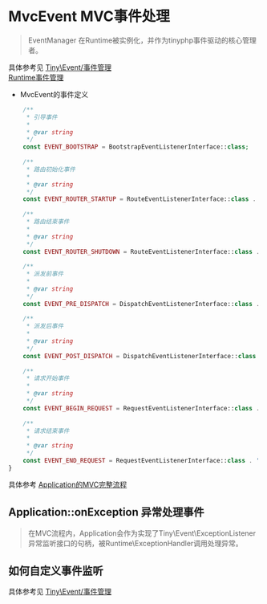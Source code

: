 MvcEvent MVC事件处理
====

> EventManager 在Runtime被实例化，并作为tinyphp事件驱动的核心管理者。

具体参考见 [Tiny\Event/事件管理](https://github.com/tinyphporg/tinyphp-docs/docs/lib/event.md)    
[Runtime事件管理](https://github.com/tinyphporg/tinyphp-docs/docs/manual/runtime_event.md)

* MvcEvent的事件定义
```php
    /**
     * 引导事件
     *
     * @var string
     */
    const EVENT_BOOTSTRAP = BootstrapEventListenerInterface::class;
    
    /**
     * 路由初始化事件
     *
     * @var string
     */
    const EVENT_ROUTER_STARTUP = RouteEventListenerInterface::class . '.onRouterStartup';
    
    /**
     * 路由结束事件
     *
     * @var string
     */
    const EVENT_ROUTER_SHUTDOWN = RouteEventListenerInterface::class . '.onRouterShutdown';
    
    /**
     * 派发前事件
     *
     * @var string
     */
    const EVENT_PRE_DISPATCH = DispatchEventListenerInterface::class . '.onPreDispatch';
    
    /**
     * 派发后事件
     *
     * @var string
     */
    const EVENT_POST_DISPATCH = DispatchEventListenerInterface::class . '.onPostDispatch';
    
    /**
     * 请求开始事件
     *
     * @var string
     */
    const EVENT_BEGIN_REQUEST = RequestEventListenerInterface::class . '.onBeginRequest';
    
    /**
     * 请求结束事件
     *
     * @var string
     */
    const EVENT_END_REQUEST = RequestEventListenerInterface::class . '.onEndRequest';
}
```
具体参考 [Application的MVC完整流程](https://github.com/tinyphporg/tinyphp-docs/docs/manual/application.md)


Application::onException 异常处理事件
----
> 在MVC流程内，Application会作为实现了Tiny\Event\ExceptionListener异常监听接口的句柄，被Runtime\ExceptionHandler调用处理异常。   


如何自定义事件监听
----

具体参考见 [Tiny\Event/事件管理](https://github.com/tinyphporg/tinyphp-docs/docs/lib/event.md)  
